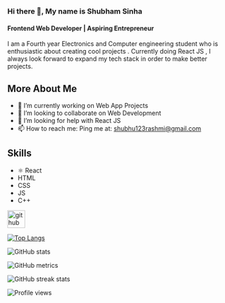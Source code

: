 ### Hi there 👋, My name is Shubham Sinha
#### Frontend Web Developer | Aspiring Entrepreneur
I am a Fourth year Electronics and Computer engineering student who is enthusiastic about creating cool projects . Currently doing React JS , I always look forward to expand my tech stack in order to make better projects.


## More About Me
- 🔭 I’m currently working on Web App Projects 
- 👯 I’m looking to collaborate on Web Development 
- 🤔 I’m looking for help with React JS 
- 📫 How to reach me: Ping me at: shubhu123rashmi@gmail.com 

## Skills
- ⚛ React
- HTML
- CSS 
- JS
- C++

[<img src='https://cdn.jsdelivr.net/npm/simple-icons@3.0.1/icons/github.svg' alt='github' height='40'>](https://github.com/IamSinha27)  

[![Top Langs](https://github-readme-stats.vercel.app/api/top-langs/?username=IamSinha27)](https://github.com/anuraghazra/github-readme-stats)

![GitHub stats](https://github-readme-stats.vercel.app/api?username=IamSinha27&show_icons=true)  


![GitHub metrics](https://metrics.lecoq.io/IamSinha27)  

![GitHub streak stats](https://github-readme-streak-stats.herokuapp.com/?user=IamSinha27)  

![Profile views](https://gpvc.arturio.dev/IamSinha27) 
